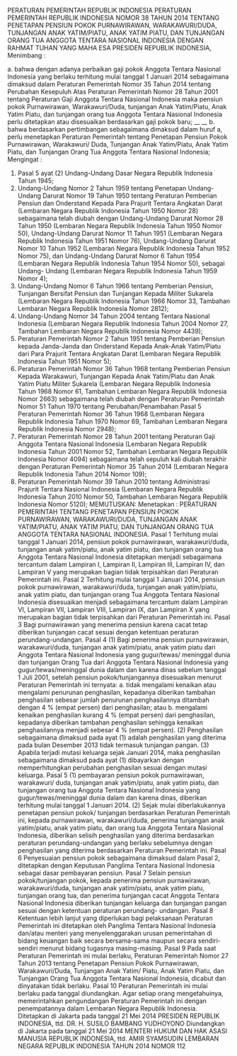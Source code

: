  PERATURAN PEMERINTAH REPUBLIK INDONESIA PERATURAN PEMERINTAH REPUBLIK INDONESIA NOMOR 38 TAHUN 2014 TENTANG PENETAPAN PENSIUN POKOK PURNAWIRAWAN, WARAKAWURI/DUDA, TUNJANGAN ANAK YATIM/PIATU, ANAK YATIM PIATU, DAN TUNJANGAN ORANG TUA ANGGOTA TENTARA NASIONAL INDONESIA
DENGAN RAHMAT TUHAN YANG MAHA ESA PRESIDEN REPUBLIK INDONESIA,
Menimbang :

a. bahwa dengan adanya perbaikan gaji pokok Anggota Tentara Nasional Indonesia yang berlaku terhitung mulai tanggal 1 Januari 2014 sebagaimana dimaksud dalam Peraturan Pemerintah Nomor 35 Tahun 2014 tentang Perubahan Kesepuluh Atas Peraturan Pemerintah Nomor 28 Tahun 2001 tentang Peraturan Gaji Anggota Tentara Nasional Indonesia maka pensiun pokok Purnawirawan, Warakawuri/Duda, tunjangan Anak Yatim/Piatu, Anak Yatim Piatu, dan tunjangan orang tua Anggota Tentara Nasional Indonesia perlu ditetapkan atau disesuaikan berdasarkan gaji pokok baru; __ __ b. bahwa berdasarkan pertimbangan sebagaimana dimaksud dalam huruf a, perlu menetapkan Peraturan Pemerintah tentang Penetapan Pensiun Pokok Purnawirawan, Warakawuri/ Duda, Tunjangan Anak Yatim/Piatu, Anak Yatim Piatu, dan Tunjangan Orang Tua Anggota Tentara Nasional Indonesia;
Mengingat :

1. Pasal 5 ayat (2) Undang-Undang Dasar Negara Republik Indonesia Tahun 1945;
2. Undang-Undang Nomor 2 Tahun 1959 tentang Penetapan Undang-Undang Darurat Nomor 19 Tahun 1950 tentang Peraturan Pemberian Pensiun dan Onderstand Kepada Para Prajurit Tentara Angkatan Darat (Lembaran Negara Republik Indonesia Tahun 1950 Nomor 28) sebagaimana telah diubah dengan Undang-Undang Darurat Nomor 28 Tahun 1950 (Lembaran Negara Republik Indonesia Tahun 1950 Nomor 50), Undang-Undang Darurat Nomor 11 Tahun 1951 (Lembaran Negara Republik Indonesia Tahun 1951 Nomor 76), Undang-Undang Darurat Nomor 10 Tahun 1952 (Lembaran Negara Republik Indonesia Tahun 1952 Nomor 75), dan Undang-Undang Darurat Nomor 6 Tahun 1954 (Lembaran Negara Republik Indonesia Tahun 1954 Nomor 50), sebagai Undang- Undang (Lembaran Negara Republik Indonesia Tahun 1959 Nomor 4);
3. Undang-Undang Nomor 6 Tahun 1966 tentang Pemberian Pensiun, Tunjangan Bersifat Pensiun dan Tunjangan Kepada Militer Sukarela (Lembaran Negara Republik Indonesia Tahun 1966 Nomor 33, Tambahan Lembaran Negara Republik Indonesia Nomor 2812);
4. Undang-Undang Nomor 34 Tahun 2004 tentang Tentara Nasional Indonesia (Lembaran Negara Republik Indonesia Tahun 2004 Nomor 27, Tambahan Lembaran Negara Republik Indonesia Nomor 4439);
5. Peraturan Pemerintah Nomor 2 Tahun 1951 tentang Pemberian Pensiun kepada Janda-Janda dan Onderstand Kepada Anak-Anak Yatim/Piatu dari Para Prajurit Tentara Angkatan Darat (Lembaran Negara Republik Indonesia Tahun 1951 Nomor 5);
6. Peraturan Pemerintah Nomor 36 Tahun 1968 tentang Pemberian Pensiun Kepada Warakawuri, Tunjangan Kepada Anak Yatim/Piatu dan Anak Yatim Piatu Militer Sukarela (Lembaran Negara Republik Indonesia Tahun 1968 Nomor 61, Tambahan Lembaran Negara Republik Indonesia Nomor 2663) sebagaimana telah diubah dengan Peraturan Pemerintah Nomor 51 Tahun 1970 tentang Perubahan/Penambahan Pasal 5 Peraturan Pemerintah Nomor 36 Tahun 1968 (Lembaran Negara Republik Indonesia Tahun 1970 Nomor 69, Tambahan Lembaran Negara Republik Indonesia Nomor 2948);
7. Peraturan Pemerintah Nomor 28 Tahun 2001 tentang Peraturan Gaji Anggota Tentara Nasional Indonesia (Lembaran Negara Republik Indonesia Tahun 2001 Nomor 52, Tambahan Lembaran Negara Republik Indonesia Nomor 4094) sebagaimana telah sepuluh kali diubah terakhir dengan Peraturan Pemerintah Nomor 35 Tahun 2014 (Lembaran Negara Republik Indonesia Tahun 2014 Nomor 109);
8. Peraturan Pemerintah Nomor 39 Tahun 2010 tentang Administrasi Prajurit Tentara Nasional Indonesia (Lembaran Negara Republik Indonesia Tahun 2010 Nomor 50, Tambahan Lembaran Negara Republik Indonesia Nomor 5120);
MEMUTUSKAN:
 Menetapkan : PERATURAN PEMERINTAH TENTANG PENETAPAN PENSIUN POKOK PURNAWIRAWAN, WARAKAWURI/DUDA, TUNJANGAN ANAK YATIM/PIATU, ANAK YATIM PIATU, DAN TUNJANGAN ORANG TUA ANGGOTA TENTARA NASIONAL INDONESIA.
Pasal 1
Terhitung mulai tanggal 1 Januari 2014, pensiun pokok purnawirawan, warakawuri/duda, tunjangan anak yatim/piatu, anak yatim piatu, dan tunjangan orang tua Anggota Tentara Nasional Indonesia ditetapkan menjadi sebagaimana tercantum dalam Lampiran I, Lampiran II, Lampiran III, Lampiran IV, dan Lampiran V yang merupakan bagian tidak terpisahkan dari Peraturan Pemerintah ini.
Pasal 2
Terhitung mulai tanggal 1 Januari 2014, pensiun pokok purnawirawan, warakawuri/duda, tunjangan anak yatim/piatu, anak yatim piatu, dan tunjangan orang Tua Anggota Tentara Nasional Indonesia disesuaikan menjadi sebagaimana tercantum dalam Lampiran VI, Lampiran VII, Lampiran VIII, Lampiran IX, dan Lampiran X yang merupakan bagian tidak terpisahkan dari Peraturan Pemerintah ini.
Pasal 3
Bagi purnawirawan yang menerima pensiun karena cacat tetap diberikan tunjangan cacat sesuai dengan ketentuan peraturan perundang-undangan.
Pasal 4
(1) Bagi penerima pensiun purnawirawan, warakawuri/duda, tunjangan anak yatim/piatu, anak yatim piatu dari Anggota Tentara Nasional Indonesia yang gugur/tewas/ meninggal dunia dan tunjangan Orang Tua dari Anggota Tentara Nasional Indonesia yang gugur/tewas/meninggal dunia dalam dan karena dinas sebelum tanggal 1 Juli 2001, setelah pensiun pokok/tunjangannya disesuaikan menurut Peraturan Pemerintah ini ternyata:
a. tidak mengalami kenaikan atau mengalami penurunan penghasilan, kepadanya diberikan tambahan penghasilan sebesar jumlah penurunan penghasilannya ditambah dengan 4 % (empat persen) dari penghasilan; atau
b. mengalami kenaikan penghasilan kurang 4 % (empat persen) dari penghasilan, kepadanya diberikan tambahan penghasilan sehingga kenaikan penghasilannya menjadi sebesar 4 % (empat persen).
(2) Penghasilan sebagaimana dimaksud pada ayat (1) adalah penghasilan yang diterima pada bulan Desember 2013 tidak termasuk tunjangan pangan.
(3) Apabila terjadi mutasi keluarga sejak Januari 2014, maka penghasilan sebagaimana dimaksud pada ayat (1) dibayarkan dengan memperhitungkan perubahan penghasilan sesuai dengan mutasi keluarga.
Pasal 5
(1) pembayaran pensiun pokok purnawirawan, warakawuri/ duda, tunjangan anak yatim/piatu, anak yatim piatu, dan tunjangan orang tua Anggota Tentara Nasional Indonesia yang gugur/tewas/meninggal dunia dalam dan karena dinas, diberikan terhitung mulai tanggal 1 Januari 2014.
(2) Sejak mulai diberlakukannya penetapan pensiun pokok/ tunjangan berdasarkan Peraturan Pemerintah ini, kepada purnawirawan, warakawuri/duda, penerima tunjangan anak yatim/piatu, anak yatim piatu, dan orang tua Anggota Tentara Nasional Indonesia, diberikan selisih penghasilan yang diterima berdasarkan peraturan perundang-undangan yang berlaku sebelumnya dengan penghasilan yang diterima berdasarkan Peraturan Pemerintah ini.
Pasal 6
Penyesuaian pensiun pokok sebagaimana dimaksud dalam Pasal 2, ditetapkan dengan Keputusan Panglima Tentara Nasional Indonesia sebagai dasar pembayaran pensiun.
Pasal 7
Selain pensiun pokok/tunjangan pokok, kepada penerima pensiun purnawirawan, warakawuri/duda, tunjangan anak yatim/piatu, anak yatim piatu, tunjangan orang tua, dan penerima tunjangan cacat Anggota Tentara Nasional Indonesia diberikan tunjangan keluarga dan tunjangan pangan sesuai dengan ketentuan peraturan perundang- undangan.
Pasal 8
Ketentuan lebih lanjut yang diperlukan bagi pelaksanaan Peraturan Pemerintah ini ditetapkan oleh Panglima Tentara Nasional Indonesia dan/atau menteri yang menyelenggarakan urusan pemerintahan di bidang keuangan baik secara bersama-sama maupun secara sendiri-sendiri menurut bidang tugasnya masing-masing.
Pasal 9
Pada saat Peraturan Pemerintah ini mulai berlaku, Peraturan Pemerintah Nomor 27 Tahun 2013 tentang Penetapan Pensiun Pokok Purnawirawan, Warakawuri/Duda, Tunjangan Anak Yatim/ Piatu, Anak Yatim Piatu, dan Tunjangan Orang Tua Anggota Tentara Nasional Indonesia, dicabut dan dinyatakan tidak berlaku.
Pasal 10
Peraturan Pemerintah ini mulai berlaku pada tanggal diundangkan.
Agar setiap orang mengetahuinya, memerintahkan pengundangan Peraturan Pemerintah ini dengan penempatannya dalam Lembaran Negara Republik Indonesia. Ditetapkan di Jakarta pada tanggal 21 Mei 2014 PRESIDEN REPUBLIK INDONESIA, ttd. DR. H. SUSILO BAMBANG YUDHOYONO Diundangkan di Jakarta pada tanggal 21 Mei 2014 MENTERI HUKUM DAN HAK ASASI MANUSIA REPUBLIK INDONESIA, ttd. AMIR SYAMSUDIN LEMBARAN NEGARA REPUBLIK INDONESIA TAHUN 2014 NOMOR 112
